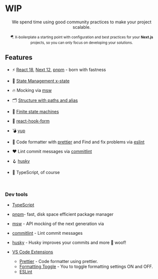 # WIP

<div align="center">
  We spend time using good community practices to make your project scalable.
</div>

<br />

<div align="center">
  <sub> 🪂 X-boilerplate a starting point with configuration and best practices for your <strong>Next.js</Strong> projects, so you can only focus on developing your solutions.</sub>
</div>

## Features

- ⚡️ [React 18](https://reactjs.org/), [Next 12](https://nextjs.org/), [pnpm](https://pnpm.io/) - born with fastness

- 🍍 [State Management x-state](https://xstate.js.org/)

- 🔥 Mocking via [msw](https://mswjs.io/)

- 🗂 [Structure with paths and alias](./tsconfig.json)

- 📑 [Finite state machines](./src/machines)

- 📄 [react-hook-form](https://react-hook-form.com/)

- 💣 [yup](https://github.com/jquense/yup)

- 💅 Code formatter with [prettier](https://prettier.io/) and Find and fix problems via [eslint](https://eslint.org/)

- ❤️ Lint commit messages via [commitlint](https://commitlint.js.org/#/)

- 🪝 [husky](https://commitlint.js.org/#/)

- 🦾 TypeScript, of course

<br>

### Dev tools

- [TypeScript](https://www.typescriptlang.org/)
- [pnpm](https://pnpm.io/)- fast, disk space efficient package manager
- [msw](https://mswjs.io/) - API mocking of the next generation via
- [commitlint](https://commitlint.js.org/#/) - Lint commit messages
- [husky](https://typicode.github.io/husky/#/) - Husky improves your commits and more 🐶 woof!

- [VS Code Extensions](./.vscode/extensions.json)
  - [Prettier](https://marketplace.visualstudio.com/items?itemName=esbenp.prettier-vscode) - Code formatter using prettier.
  - [Formatting Toggle](https://marketplace.visualstudio.com/items?itemName=tombonnike.vscode-status-bar-format-toggle) - You to toggle formatting settings ON and OFF.
  - [ESLint](https://marketplace.visualstudio.com/items?itemName=dbaeumer.vscode-eslint)
